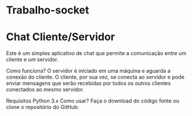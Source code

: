 # Trabalho-socket

# Chat Cliente/Servidor

Este é um simples aplicativo de chat que permite a comunicação entre um cliente e um servidor.

Como funciona?
O servidor é iniciado em uma máquina e aguarda a conexão do cliente. O cliente, por sua vez, se conecta ao servidor e pode enviar mensagens que serão recebidas por todos os outros clientes conectados ao mesmo servidor.

Requisitos
Python 3.x
Como usar?
Faça o download do código fonte ou clone o repositório do GitHub:
